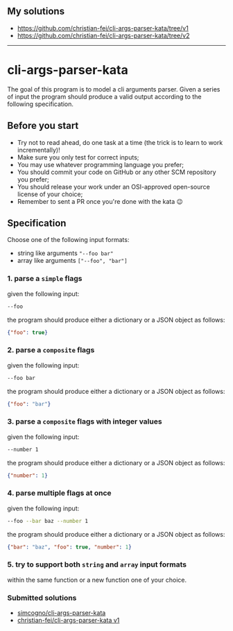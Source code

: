 ## My solutions
- https://github.com/christian-fei/cli-args-parser-kata/tree/v1
- https://github.com/christian-fei/cli-args-parser-kata/tree/v2

---

cli-args-parser-kata
===
The goal of this program is to model a cli arguments parser. Given a series of input the program should produce a valid output according to the following specification.

## Before you start
- Try not to read ahead, do one task at a time (the trick is to learn to work incrementally)!
- Make sure you only test for correct inputs;
- You may use whatever programming language you prefer;
- You should commit your code on GitHub or any other SCM repository you prefer;
- You should release your work under an OSI-approved open-source license of your choice;
- Remember to sent a PR once you're done with the kata 😉

## Specification
Choose one of the following input formats:
- string like arguments `"--foo bar"`
- array like arguments `["--foo", "bar"]`

### 1. parse a `simple` flags
  given the following input:
  ```sh
  --foo
  ```
  the program should produce either a dictionary or a JSON object as follows:
  ```JSON
  {"foo": true}
  ```

### 2. parse a `composite` flags
  given the following input:
  ```sh
  --foo bar
  ```
  the program should produce either a dictionary or a JSON object as follows:
  ```JSON
  {"foo": "bar"}
  ```

### 3. parse a `composite` flags with integer values
  given the following input:
  ```sh
  --number 1
  ```
  the program should produce either a dictionary or a JSON object as follows:
  ```JSON
  {"number": 1}
  ```

### 4. parse multiple flags at once
  given the following input:
  ```sh
  --foo --bar baz --number 1
  ```
  the program should produce either a dictionary or a JSON object as follows:
  ```JSON
  {"bar": "baz", "foo": true, "number": 1}
  ```

### 5. try to support both `string` and `array` input formats
within the same function or a new function one of your choice.


### Submitted solutions
- [simcogno/cli-args-parser-kata](https://github.com/simcogno/cli-args-parser-kata)
- [christian-fei/cli-args-parser-kata v1](https://github.com/christian-fei/cli-args-parser-kata/tree/v1)
